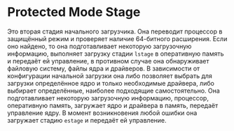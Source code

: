 # Protected Mode Stage

Это вторая стадия начального загрузчика. Она переводит процессор в защищённый режим и проверяет наличие 64-битного
расширения. Если оно найдено, то она подготавливает некоторую загрузочную информацию, выполняет загрузку стадии `lstage`
в оперативную память и передаёт ей управление, в противном случае она обнаруживает файловую систему, файлы ядра и
драйверов. В зависимости от конфигурации начальной загрузки она либо позволяет выбрать для загрузки определённое ядро
и только необходимые драйвера, либо выбирает определённые, наиболее подходящие самостоятельно. Она подготавливает
некоторую загрузочную информацию, процессор, оперативную память, загружает ядро и драйвера в память, передаёт управление
ядру. В момент возникновения любой ошибки она загружает стадию `estage` и передаёт ей управление.  
